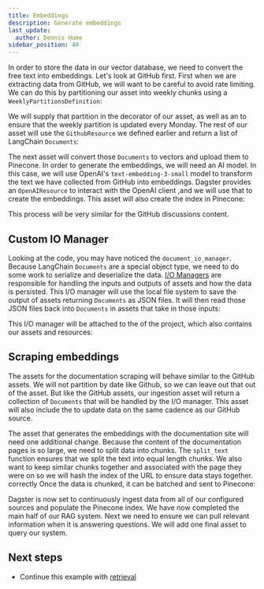 ```yaml
---
title: Embeddings
description: Generate embeddings
last_update:
  author: Dennis Hume
sidebar_position: 40
---
```


In order to store the data in our vector database, we need to convert the free text into embeddings. Let's look at GitHub first. First when we are extracting data from GitHub, we will want to be careful to avoid rate limiting. We can do this by partitioning our asset into weekly chunks using a `WeeklyPartitionsDefinition`:

<CodeExample
  path="docs_projects/project_ask_ai_dagster/project_ask_ai_dagster/assets/ingestion.py"
  language="python"
  startAfter="start_partition"
  endBefore="end_partition"
/>

We will supply that partition in the decorator of our asset, as well as an <PyObject section="assets" module="dagster" object="AutomationCondition" /> to ensure that the weekly partition is updated every Monday. The rest of our asset will use the `GithubResource` we defined earlier and return a list of LangChain `Documents`:

<CodeExample
  path="docs_projects/project_ask_ai_dagster/project_ask_ai_dagster/assets/ingestion.py"
  language="python"
  startAfter="start_github_issues_raw"
  endBefore="end_github_issues_raw"
/>

The next asset will convert those `Documents` to vectors and upload them to Pinecone. In order to generate the embeddings, we will need an AI model. In this case, we will use OpenAI's `text-embedding-3-small` model to transform the text we have collected from GitHub into embeddings. Dagster provides an `OpenAIResource` to interact with the OpenAI client ,and we will use that to create the embeddings. This asset will also create the index in Pinecone:

<CodeExample
  path="docs_projects/project_ask_ai_dagster/project_ask_ai_dagster/assets/ingestion.py"
  language="python"
  startAfter="start_github_issues_embeddings"
  endBefore="end_github_issues_embeddings"
/>

This process will be very similar for the GitHub discussions content.

## Custom IO Manager

Looking at the code, you may have noticed the `document_io_manager`. Because LangChain `Documents` are a special object type, we need to do some work to serialize and deserialize the data. [I/O Managers](/guides/build/io-managers/) are responsible for handling the inputs and outputs of assets and how the data is persisted. This I/O manager will use the local file system to save the output of assets returning `Documents` as JSON files. It will then read those JSON files back into `Documents` in assets that take in those inputs:

<CodeExample
  path="docs_projects/project_ask_ai_dagster/project_ask_ai_dagster/definitions.py"
  language="python"
  startAfter="start_io_manager"
  endBefore="end_io_manager"
/>

This I/O manager will be attached to the <PyObject section="definitions" module="dagster" object="Definitions" /> of the project, which also contains our assets and resources:

<CodeExample
  path="docs_projects/project_ask_ai_dagster/project_ask_ai_dagster/definitions.py"
  language="python"
  startAfter="start_def"
  endBefore="end_def"
/>

## Scraping embeddings

The assets for the documentation scraping will behave similar to the GitHub assets. We will not partition by date like Github, so we can leave out that out of the asset. But like the GitHub assets, our ingestion asset will return a collection of `Documents` that will be handled by the I/O manager. This asset will also include the <PyObject section="assets" module="dagster" object="AutomationCondition" /> to update data on the same cadence as our GitHub source.

The asset that generates the embeddings with the documentation site will need one additional change. Because the content of the documentation pages is so large, we need to split data into chunks. The `split_text` function ensures that we split the text into equal length chunks. We also want to keep similar chunks together and associated with the page they were on so we will hash the index of the URL to ensure data stays together. correctly Once the data is chunked, it can be batched and sent to Pinecone:

<CodeExample
  path="docs_projects/project_ask_ai_dagster/project_ask_ai_dagster/assets/ingestion.py"
  language="python"
  startAfter="start_batch"
  endBefore="end_batch"
/>

Dagster is now set to continuously ingest data from all of our configured sources and populate the Pinecone index. We have now completed the main half of our RAG system. Next we need to ensure we can pull relevant information when it is answering questions. We will add one final asset to query our system.

## Next steps

- Continue this example with [retrieval](/examples/rag/retrieval)

